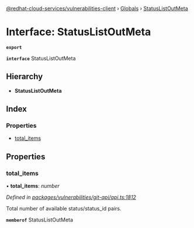 [@redhat-cloud-services/vulnerabilities-client](../README.md) › [Globals](../globals.md) › [StatusListOutMeta](statuslistoutmeta.md)

# Interface: StatusListOutMeta

**`export`** 

**`interface`** StatusListOutMeta

## Hierarchy

* **StatusListOutMeta**

## Index

### Properties

* [total_items](statuslistoutmeta.md#total_items)

## Properties

###  total_items

• **total_items**: *number*

*Defined in [packages/vulnerabilities/git-api/api.ts:1812](https://github.com/RedHatInsights/javascript-clients/blob/master/packages/vulnerabilities/git-api/api.ts#L1812)*

Total number of available status/status_id pairs.

**`memberof`** StatusListOutMeta

